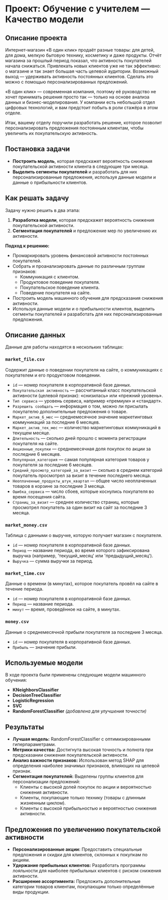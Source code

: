 # Проект: Обучение с учителем — Качество модели

## Описание проекта

Интернет-магазин «В один клик» продаёт разные товары: для детей, для дома, мелкую бытовую технику, косметику и даже продукты. Отчёт магазина за прошлый период показал, что активность покупателей начала снижаться. Привлекать новых клиентов уже не так эффективно: 
о магазине и так знает большая часть целевой аудитории. Возможный выход — удерживать активность постоянных клиентов. Сделать это можно с помощью персонализированных предложений.

«В один клик» — современная компания, поэтому её руководство не хочет принимать решения просто так — только на основе анализа данных и бизнес-моделирования. У компании есть небольшой отдел цифровых технологий, и вам предстоит побыть в роли стажёра в этом отделе.

Итак, вашему отделу поручили разработать решение, которое позволит персонализировать предложения постоянным клиентам, чтобы увеличить их покупательскую активность.

## Постановка задачи

- **Построить модель**, которая предскажет вероятность снижения покупательской активности клиента в следующие три месяца.
- **Выделить сегменты покупателей** и разработать для них персонализированные предложения, используя данные модели и данные о прибыльности клиентов.

## Как решать задачу

Задачу нужно решить в два этапа:

1. **Разработка модели**, которая предскажет вероятность снижения покупательской активности.
2. **Сегментация покупателей** и предложение мер по увеличению их активности.

**Подход к решению:**

- Промаркировать уровень финансовой активности постоянных покупателей.
- Собрать и проанализировать данные по различным группам признаков:
  - Коммуникация с клиентом.
  - Продуктовое поведение покупателя.
  - Покупательское поведение клиента.
  - Поведение покупателя на сайте.
- Построить модель машинного обучения для предсказания снижения активности.
- Используя данные модели и о прибыльности клиентов, выделить сегменты покупателей и разработать для них персонализированные предложения.

## Описание данных

Данные для работы находятся в нескольких таблицах:

### `market_file.csv`

Содержит данные о поведении покупателя на сайте, о коммуникациях с покупателем и его продуктовом поведении.

- `id` — номер покупателя в корпоративной базе данных.
- `Покупательская активность` — рассчитанный класс покупательской активности (целевой признак): «снизилась» или «прежний уровень».
- `Тип сервиса` — уровень сервиса, например «премиум» и «стандарт».
- `Разрешить сообщать` — информация о том, можно ли присылать покупателю дополнительные предложения о товаре.
- `Маркет_актив_6_мес` — среднемесячное значение маркетинговых коммуникаций за последние 6 месяцев.
- `Маркет_актив_тек_мес` — количество маркетинговых коммуникаций в текущем месяце.
- `Длительность` — сколько дней прошло с момента регистрации покупателя на сайте.
- `Акционные_покупки` — среднемесячная доля покупок по акции за последние 6 месяцев.
- `Популярная_категория` — самая популярная категория товаров у покупателя за последние 6 месяцев.
- `Средний_просмотр_категорий_за_визит` — сколько в среднем категорий покупатель просмотрел за визит в течение последнего месяца.
- `Неоплаченные_продукты_штук_квартал` — общее число неоплаченных товаров в корзине за последние 3 месяца.
- `Ошибка_сервиса` — число сбоев, которые коснулись покупателя во время посещения сайта.
- `Страниц_за_визит` — среднее количество страниц, которые просмотрел покупатель за один визит на сайт за последние 3 месяца.

### `market_money.csv`

Таблица с данными о выручке, которую получает магазин с покупателя.

- `id` — номер покупателя в корпоративной базе данных.
- `Период` — название периода, во время которого зафиксирована выручка (например, 'текущий_месяц' или 'предыдущий_месяц').
- `Выручка` — сумма выручки за период.

### `market_time.csv`

Данные о времени (в минутах), которое покупатель провёл на сайте в течение периода.

- `id` — номер покупателя в корпоративной базе данных.
- `Период` — название периода.
- `минут` — время, проведённое на сайте, в минутах.

### `money.csv`

Данные о среднемесячной прибыли покупателя за последние 3 месяца.

- `id` — номер покупателя в корпоративной базе данных.
- `Прибыль` — значение прибыли.

## Используемые модели

В ходе проекта были применены следующие модели машинного обучения:

- **KNeighborsClassifier**
- **DecisionTreeClassifier**
- **LogisticRegression**
- **SVC**
- **RandomForestClassifier** *(добавлена для улучшения точности)*

## Результаты

- **Лучшая модель:** RandomForestClassifier с оптимизированными гиперпараметрами.
- **Метрики качества:** Достигнута высокая точность и полнота при предсказании снижения покупательской активности.
- **Анализ важности признаков:** Использован метод SHAP для определения наиболее значимых признаков, влияющих на целевой признак.
- **Сегментация покупателей:** Выделены группы клиентов для персонализации предложений:
  - Клиенты с высокой долей покупок по акции и вероятностью снижения активности.
  - Клиенты, покупающие только технику (товары с длинным жизненным циклом).
  - Клиенты с высокой прибыльностью и вероятностью снижения активности.

## Предложения по увеличению покупательской активности

- **Персонализированные акции:** Предоставить специальные предложения и скидки для клиентов, склонных к покупкам по акциям.
- **Удержание прибыльных клиентов:** Разработать программы лояльности для наиболее прибыльных клиентов с риском снижения активности.
- **Расширение ассортимента:** Предложить дополнительные категории товаров клиентам, покупающим только определённые виды продукции.